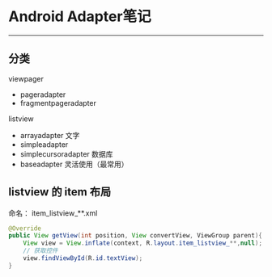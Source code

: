 ﻿---
layout: post
---

# Android Adapter笔记

---

## 分类
viewpager 

* pageradapter
* fragmentpageradapter

listview 

* arrayadapter 文字
* simpleadapter
* simplecursoradapter 数据库
* baseadapter 灵活使用（最常用）

## listview 的 item 布局

命名： item_listview_**.xml

```java
@Override
public View getView(int position, View convertView, ViewGroup parent){
    View view = View.inflate(context, R.layout.item_listview_**,null);
    // 获取控件
    view.findViewById(R.id.textView);
}
```






